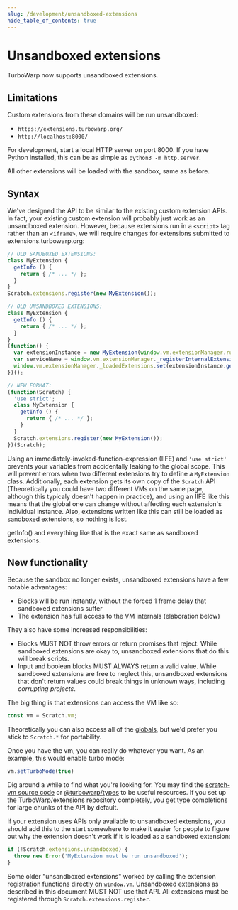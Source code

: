 ```yaml
---
slug: /development/unsandboxed-extensions
hide_table_of_contents: true
---
```


# Unsandboxed extensions

TurboWarp now supports unsandboxed extensions.

## Limitations

Custom extensions from these domains will be run unsandboxed:

 - `https://extensions.turbowarp.org/`
 - `http://localhost:8000/`

For development, start a local HTTP server on port 8000. If you have Python installed, this can be as simple as `python3 -m http.server`.

All other extensions will be loaded with the sandbox, same as before.

## Syntax

We've designed the API to be similar to the existing custom extension APIs. In fact, your existing custom extension will probably just work as an unsandboxed extension. However, because extensions run in a `<script>` tag rather than an `<iframe>`, we will require changes for extensions submitted to extensions.turbowarp.org:

```js
// OLD SANDBOXED EXTENSIONS:
class MyExtension {
  getInfo () {
    return { /* ... */ };
  }
}
Scratch.extensions.register(new MyExtension());

// OLD UNSANDBOXED EXTENSIONS:
class MyExtension {
  getInfo () {
    return { /* ... */ };
  }
}
(function() {
  var extensionInstance = new MyExtension(window.vm.extensionManager.runtime)
  var serviceName = window.vm.extensionManager._registerInternalExtension(extensionInstance)
  window.vm.extensionManager._loadedExtensions.set(extensionInstance.getInfo().id, serviceName)
})();

// NEW FORMAT:
(function(Scratch) {
  'use strict';
  class MyExtension {
    getInfo () {
      return { /* ... */ };
    }
  }
  Scratch.extensions.register(new MyExtension());
})(Scratch);
```

Using an immediately-invoked-function-expression (IIFE) and `'use strict'` prevents your variables from accidentally leaking to the global scope. This will prevent errors when two different extensions try to define a `MyExtension` class. Additionally, each extension gets its own copy of the `Scratch` API (Theoretically you could have two different VMs on the same page, although this typicaly doesn't happen in practice), and using an IIFE like this means that the global one can change without affecting each extension's individual instance. Also, extensions written like this can still be loaded as sandboxed extensions, so nothing is lost.

getInfo() and everything like that is the exact same as sandboxed extensions.

## New functionality

Because the sandbox no longer exists, unsandboxed extensions have a few notable advantages:

 - Blocks will be run instantly, without the forced 1 frame delay that sandboxed extensions suffer
 - The extension has full access to the VM internals (elaboration below)

They also have some increased responsibilities:

 - Blocks MUST NOT throw errors or return promises that reject. While sandboxed extensions are okay to, unsandboxed extensions that do this will break scripts.
 - Input and boolean blocks MUST ALWAYS return a valid value. While sandboxed extensions are free to neglect this, unsandboxed extensions that don't return values could break things in unknown ways, including *corrupting projects*.

The big thing is that extensions can access the VM like so:

```js
const vm = Scratch.vm;
```

Theoretically you can also access all of the [globals](./globals), but we'd prefer you stick to `Scratch.*` for portability.

Once you have the vm, you can really do whatever you want. As an example, this would enable turbo mode:

```js
vm.setTurboMode(true)
```

Dig around a while to find what you're looking for. You may find the [scratch-vm source code](https://github.com/TurboWarp/scratch-vm/) or [@turbowarp/types](https://github.com/turboWarp/types) to be useful resources. If you set up the TurboWarp/extensions repository completely, you get type completions for large chunks of the API by default.

If your extension uses APIs only available to unsandboxed extensions, you should add this to the start somewhere to make it easier for people to figure out why the extension doesn't work if it is loaded as a sandboxed extension:

```js
if (!Scratch.extensions.unsandboxed) {
  throw new Error('MyExtension must be run unsandboxed');
}
```

Some older "unsandboxed extensions" worked by calling the extension registration functions directly on `window.vm`. Unsandboxed extensions as described in this document MUST NOT use that API. All extensions must be registered through `Scratch.extensions.register`.

